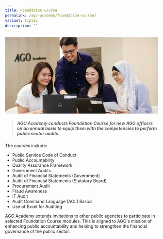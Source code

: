 ```yaml
---
title: Foundation Course
permalink: /ago-academy/foundation-course/
variant: tiptap
description: ""
---
```

![](/images/Office%20shoot/lowres2Z0A7347_800x400.jpg)

> ##### **AGO Academy conducts Foundation Course for new AGO officers on an annual basis to equip them with the competencies to perform public sector audits.**
 
The courses include: 
* Public Service Code of Conduct 
* Public Accountability
* Quality Assurance Framework
* Government Audits
* Audit of Financial Statements (Government)
* Audit of Financial Statements (Statutory Board)
* Procurement Audit
* Fraud Awareness
* IT Audit
* Audit Command Language (ACL) Basics
* Use of Excel for Auditing

AGO Academy extends invitations to other public agencies to participate in selected Foundation Course modules. This is aligned to AGO's mission of enhancing public accountability and helping to strengthen the financial governance of the public sector.